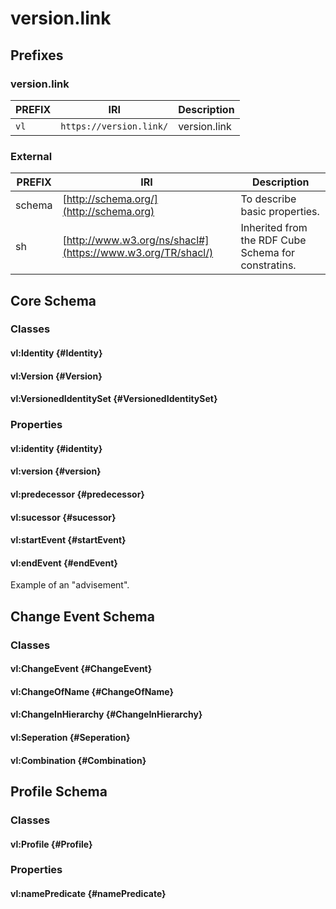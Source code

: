 # version.link

## Prefixes
### version.link
| PREFIX | IRI | Description |
| --- | --- | --- |
| `vl` | `https://version.link/` | version.link|

### External
| PREFIX | IRI | Description |
| --- | --- | --- |
| schema | [http://schema.org/](http://schema.org) | To describe basic properties. |
| sh | [http://www.w3.org/ns/shacl#](https://www.w3.org/TR/shacl/) | Inherited from the RDF Cube Schema for constratins. |

## Core Schema

### Classes

#### vl:Identity {#Identity}

#### vl:Version {#Version}

#### vl:VersionedIdentitySet {#VersionedIdentitySet}

### Properties

#### vl:identity {#identity}

#### vl:version {#version}

#### vl:predecessor {#predecessor}

#### vl:sucessor {#sucessor}

#### vl:startEvent {#startEvent}

#### vl:endEvent {#endEvent}

<aside class='advisement'>
Example of an "advisement".
</aside>

## Change Event Schema
### Classes

#### vl:ChangeEvent {#ChangeEvent}

#### vl:ChangeOfName {#ChangeOfName}

#### vl:ChangeInHierarchy {#ChangeInHierarchy}

#### vl:Seperation {#Seperation}

#### vl:Combination {#Combination}


## Profile Schema

### Classes

#### vl:Profile {#Profile}


### Properties
#### vl:namePredicate {#namePredicate}
